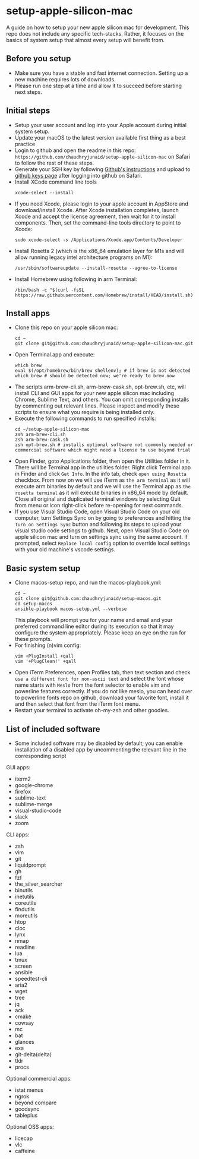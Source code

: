 # setup-apple-silicon-mac
A guide on how to setup your new apple silicon mac for development. This repo does not include any specific tech-stacks. Rather, it focuses on the basics of system setup that almost every setup will benefit from.

## Before you setup
- Make sure you have a stable and fast internet connection. Setting up a new machine requires lots of downloads.
- Please run one step at a time and allow it to succeed before starting next steps.

## Initial steps
- Setup your user account and log into your Apple account during initial system setup.
- Update your macOS to the latest version available first thing as a best practice
- Login to github and open the readme in this repo: `https://github.com/chaudhryjunaid/setup-apple-silicon-mac` on Safari to follow the rest of these steps.
- Generate your SSH key by following [Github's instructions](https://docs.github.com/en/github/authenticating-to-github/connecting-to-github-with-ssh) and upload to [github keys page](https://github.com/settings/keys) after logging into github on Safari.
- Install XCode command line tools
  ```
  xcode-select --install
  ```
- If you need Xcode, please login to your apple account in AppStore and download/install Xcode. After Xcode installation completes, launch Xcode and accept the license agreement, then wait for it to install components. Then, set the command-line tools directory to point to Xcode:
  ```
  sudo xcode-select -s /Applications/Xcode.app/Contents/Developer
  ```
- Install Rosetta 2 (which is the x86_64 emulation layer for M1s and will allow running legacy intel architecture programs on M1):
  ```
  /usr/sbin/softwareupdate --install-rosetta --agree-to-license
  ```
- Install Homebrew using following in arm Terminal:
  ```
  /bin/bash -c "$(curl -fsSL https://raw.githubusercontent.com/Homebrew/install/HEAD/install.sh)"
  ```  
## Install apps
- Clone this repo on your apple silicon mac:
  ```
  cd ~
  git clone git@github.com:chaudhryjunaid/setup-apple-silicon-mac.git
  ```
- Open Terminal.app and execute:
  ```
  which brew
  eval $(/opt/homebrew/bin/brew shellenv); # if brew is not detected
  which brew # should be detected now; we're ready to brew now
  ```
- The scripts arm-brew-cli.sh, arm-brew-cask.sh, opt-brew.sh, etc, will install CLI and GUI apps for your new apple silicon mac including Chrome, Sublime Text, and others. You can omit corresponding installs by commenting out relevant lines. Please inspect and modify these scripts to ensure what you require is being installed only.
- Execute the following commands to run specified installs:
  ```
  cd ~/setup-apple-silicon-mac
  zsh arm-brew-cli.sh
  zsh arm-brew-cask.sh
  zsh opt-brew.sh # installs optional software not commonly needed or commercial software which might need a license to use beyond trial
  ```
- Open Finder, goto Applications folder, then open the Utilities folder in it. There will be Terminal app in the utilities folder. Right click Terminal app in Finder and click `Get Info`. In the info tab, check `open using Rosetta` checkbox. From now on we will use iTerm as `the arm terminal` as it will execute arm binaries by default and we will use the Terminal app as `the rosetta terminal` as it will execute binaries in x86_64 mode by default. Close all original and duplicated terminal windows by selecting Quit from menu or icon right-click before re-opening for next commands.
- If you use Visual Studio Code, open Visual Studio Code on your old computer, turn Settings Sync on by going to preferences and hitting the `Turn on Settings Sync` button and following its steps to upload your visual studio code settings to github. Next, open Visual Studio Code on apple silicon mac and turn on settings sync using the same account. If prompted, select `Replace local config` option to override local settings with your old machine's vscode settings.

## Basic system setup
- Clone macos-setup repo, and run the macos-playbook.yml:
  ```
  cd ~
  git clone git@github.com:chaudhryjunaid/setup-macos.git
  cd setup-macos
  ansible-playbook macos-setup.yml --verbose
  ```
  This playbook will prompt you for your name and email and your preferred command line editor during its execution so that it may configure the system appropriately. Please keep an eye on the run for these prompts.
- For finishing (n)vim config:
  ```
  vim +PlugInstall +qall
  vim '+PlugClean!' +qall
  ```
- Open iTerm Preferences, open Profiles tab, then text section and check `use a different font for non-ascii text` and select the font whose name starts with `Meslo` from the font selector to enable vim and powerline features correctly. If you do not like meslo, you can head over to powerline fonts repo on github, download your favorite font, install it and then select that font from the iTerm font menu.
- Restart your terminal to activate oh-my-zsh and other goodies.

## List of included software

- Some included software may be disabled by default; you can enable installation of a disabled app by uncommenting the relevant line in the corresponding script

GUI apps:
- iterm2
- google-chrome
- firefox
- sublime-text
- sublime-merge
- visual-studio-code
- slack
- zoom

CLI apps:
- zsh
- vim
- git
- liquidprompt
- gh
- fzf
- the_silver_searcher
- binutils
- inetutils
- coreutils
- findutils
- moreutils
- htop
- cloc
- lynx
- nmap
- readline
- lua
- tmux
- screen
- ansible
- speedtest-cli
- aria2
- wget
- tree
- jq
- ack
- cmake
- cowsay
- mc
- bat
- glances
- exa
- git-delta(delta)
- tldr
- procs

Optional commercial apps:
- istat menus
- ngrok
- beyond compare
- goodsync
- tableplus

Optional OSS apps:
- licecap
- vlc
- caffeine
